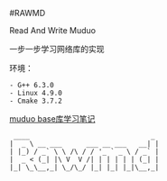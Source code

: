 #RAWMD

Read And Write Muduo

一步一步学习网络库的实现

环境：

	- G++ 6.3.0
	- Linux 4.9.0
	- Cmake 3.7.2

[muduo base库学习笔记](./muduo-Study-Notes.md)


```text
 ____                              _ 
|  _ \ __ ___      ___ __ ___   __| |
| |_) / _` \ \ /\ / / '_ ` _ \ / _` |
|  _ < (_| |\ V  V /| | | | | | (_| |
|_| \_\__,_| \_/\_/ |_| |_| |_|\__,_|
                                     
```
